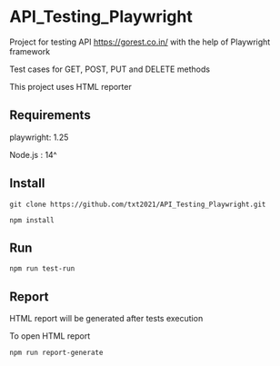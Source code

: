 # API_Testing_Playwright

Project for testing API https://gorest.co.in/ with the help of Playwright framework

Test cases for GET, POST, PUT and DELETE methods

This project uses HTML reporter

## Requirements
playwright: 1.25

Node.js : 14^

## Install
```
git clone https://github.com/txt2021/API_Testing_Playwright.git
```

```
npm install 
```

## Run
```
npm run test-run
```

## Report

HTML report will be generated after tests execution 

To open HTML report

```
npm run report-generate
```
